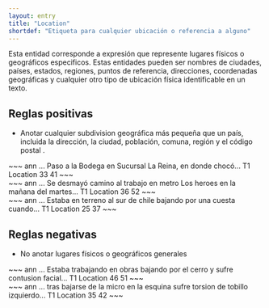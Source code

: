 ```yaml
---
layout: entry
title: "Location"
shortdef: "Etiqueta para cualquier ubicación o referencia a alguno"
---
```


Esta entidad corresponde a expresión que represente lugares físicos o geográficos especificos. Estas entidades pueden ser nombres de ciudades, países, estados, regiones, puntos de referencia, direcciones, coordenadas geográficas y cualquier otro tipo de ubicación física identificable en un texto.


## Reglas positivas

* Anotar cualquier subdivision geográfica más pequeña que un país, incluida la dirección, la ciudad, población, comuna, región y el código postal .

<div class="annotation-correct" markdown="1">
~~~ ann
... Paso a la Bodega en Sucursal La Reina, en donde chocó...
T1 Location 33 41 
~~~
</div>

<div class="annotation-correct" markdown="1">
~~~ ann
... Se desmayó camino al trabajo en metro Los heroes en la mañana del martes...
T1 Location 36 52 
~~~
</div>

<div class="annotation-correct" markdown="1">
~~~ ann
... Estaba en terreno al sur de chile bajando por una cuesta cuando...
T1 Location 25 37 
~~~
</div>


## Reglas negativas

* No anotar lugares físicos o geográficos generales

<div class="annotation-incorrect" markdown="1">
~~~ ann
... Estaba trabajando en obras bajando por el cerro y sufre contusion facial...
T1 Location 46 51 
~~~
</div>

<div class="annotation-incorrect" markdown="1">
~~~ ann
... tras bajarse de la micro en la esquina sufre torsion de tobillo izquierdo...
T1 Location 35 42 
~~~
</div>
